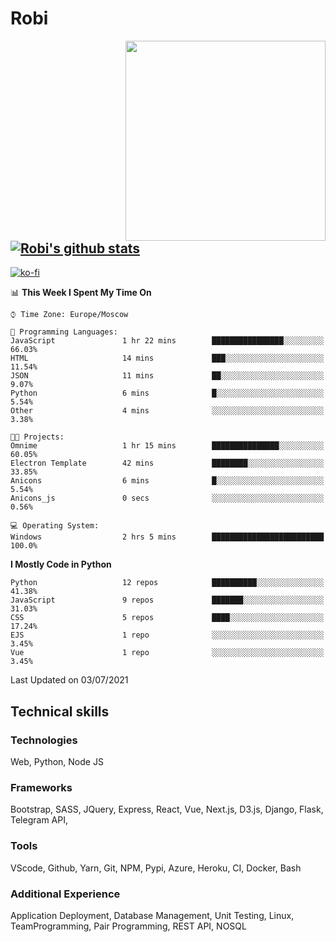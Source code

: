 # Robi

<img align='right' src='https://thumbs.gfycat.com/BleakGorgeousAmoeba-size_restricted.gif' width='320'>

[![Robi's github stats](https://github-readme-stats-lime-theta.vercel.app/api?username=robimez&count_private=true&show_icons=true&theme=dark)](https://github.com/RobiMez/github-readme-stats)
---
[![ko-fi](https://ko-fi.com/img/githubbutton_sm.svg)](https://ko-fi.com/K3K74LSLU)

<!--START_SECTION:waka-->
📊 **This Week I Spent My Time On** 

```text
⌚︎ Time Zone: Europe/Moscow

💬 Programming Languages: 
JavaScript               1 hr 22 mins        ████████████████░░░░░░░░░   66.03% 
HTML                     14 mins             ███░░░░░░░░░░░░░░░░░░░░░░   11.54% 
JSON                     11 mins             ██░░░░░░░░░░░░░░░░░░░░░░░   9.07% 
Python                   6 mins              █░░░░░░░░░░░░░░░░░░░░░░░░   5.54% 
Other                    4 mins              ░░░░░░░░░░░░░░░░░░░░░░░░░   3.38%

🐱‍💻 Projects: 
Omnime                   1 hr 15 mins        ███████████████░░░░░░░░░░   60.05% 
Electron Template        42 mins             ████████░░░░░░░░░░░░░░░░░   33.85% 
Anicons                  6 mins              █░░░░░░░░░░░░░░░░░░░░░░░░   5.54% 
Anicons_js               0 secs              ░░░░░░░░░░░░░░░░░░░░░░░░░   0.56%

💻 Operating System: 
Windows                  2 hrs 5 mins        █████████████████████████   100.0%

```

**I Mostly Code in Python** 

```text
Python                   12 repos            ██████████░░░░░░░░░░░░░░░   41.38% 
JavaScript               9 repos             ███████░░░░░░░░░░░░░░░░░░   31.03% 
CSS                      5 repos             ████░░░░░░░░░░░░░░░░░░░░░   17.24% 
EJS                      1 repo              ░░░░░░░░░░░░░░░░░░░░░░░░░   3.45% 
Vue                      1 repo              ░░░░░░░░░░░░░░░░░░░░░░░░░   3.45%

```



 Last Updated on 03/07/2021
<!--END_SECTION:waka-->

## Technical skills

### Technologies 

Web, Python, Node JS

### Frameworks

Bootstrap, SASS, JQuery, Express, React, Vue, Next.js,
D3.js, Django, Flask, Telegram API,

### Tools

VScode, Github, Yarn, Git, NPM, Pypi, Azure, Heroku, CI, Docker, Bash

### Additional Experience

Application Deployment, Database Management, Unit Testing, Linux, TeamProgramming, Pair Programming, REST API, NOSQL
